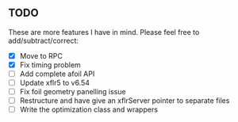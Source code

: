 ## TODO
These are more features I have in mind. Please feel free to add/subtract/correct:

- [x] Move to RPC
- [x] Fix timing problem
- [ ] Add complete afoil API
- [ ] Update xflr5 to v6.54 
- [ ] Fix foil geometry panelling issue
- [ ] Restructure and have give an xflrServer pointer to separate files
- [ ] Write the optimization class and wrappers
